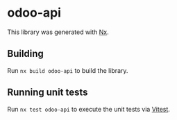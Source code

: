 # odoo-api

This library was generated with [Nx](https://nx.dev).

## Building

Run `nx build odoo-api` to build the library.

## Running unit tests

Run `nx test odoo-api` to execute the unit tests via [Vitest](https://vitest.dev/).
